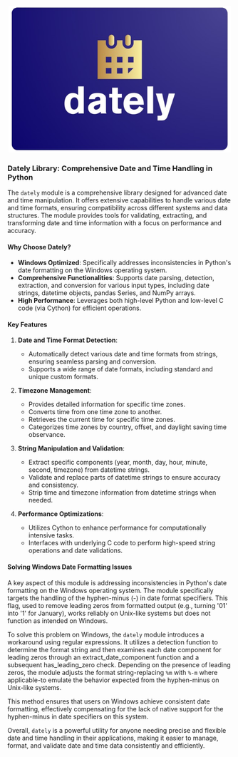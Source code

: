 <p align="center">
  <img src="https://raw.githubusercontent.com/cedricmoorejr/dately/main/dately/assets/dately_logo.png" alt="Dately Logo" width="500"/>
</p>


### Dately Library: Comprehensive Date and Time Handling in Python

The `dately` module is a comprehensive library designed for advanced date and time manipulation. It offers extensive capabilities to handle various date and time formats, ensuring compatibility across different systems and data structures. The module provides tools for validating, extracting, and transforming date and time information with a focus on performance and accuracy.

#### Why Choose Dately?

- **Windows Optimized**: Specifically addresses inconsistencies in Python's date formatting on the Windows operating system.
- **Comprehensive Functionalities**: Supports date parsing, detection, extraction, and conversion for various input types, including date strings, datetime objects, pandas Series, and NumPy arrays.
- **High Performance**: Leverages both high-level Python and low-level C code (via Cython) for efficient operations.

#### Key Features

1. **Date and Time Format Detection**:
   - Automatically detect various date and time formats from strings, ensuring seamless parsing and conversion.
   - Supports a wide range of date formats, including standard and unique custom formats.

2. **Timezone Management**:
   - Provides detailed information for specific time zones.
   - Converts time from one time zone to another.
   - Retrieves the current time for specific time zones.
   - Categorizes time zones by country, offset, and daylight saving time observance.

3. **String Manipulation and Validation**:
   - Extract specific components (year, month, day, hour, minute, second, timezone) from datetime strings.
   - Validate and replace parts of datetime strings to ensure accuracy and consistency.
   - Strip time and timezone information from datetime strings when needed.

4. **Performance Optimizations**:
   - Utilizes Cython to enhance performance for computationally intensive tasks.
   - Interfaces with underlying C code to perform high-speed string operations and date validations.

#### Solving Windows Date Formatting Issues

A key aspect of this module is addressing inconsistencies in Python's date formatting on the Windows operating system. The module specifically targets the handling of the hyphen-minus (-) in date format specifiers. This flag, used to remove leading zeros from formatted output (e.g., turning '01' into '1' for January), works reliably on Unix-like systems but does not function as intended on Windows.

To solve this problem on Windows, the `dately` module introduces a workaround using regular expressions. It utilizes a detection function to determine the format string and then examines each date component for leading zeros through an extract_date_component function and a subsequent has_leading_zero check. Depending on the presence of leading zeros, the module adjusts the format string-replacing `%m` with `%-m` where applicable-to emulate the behavior expected from the hyphen-minus on Unix-like systems.

This method ensures that users on Windows achieve consistent date formatting, effectively compensating for the lack of native support for the hyphen-minus in date specifiers on this system.

Overall, `dately` is a powerful utility for anyone needing precise and flexible date and time handling in their applications, making it easier to manage, format, and validate date and time data consistently and efficiently.
